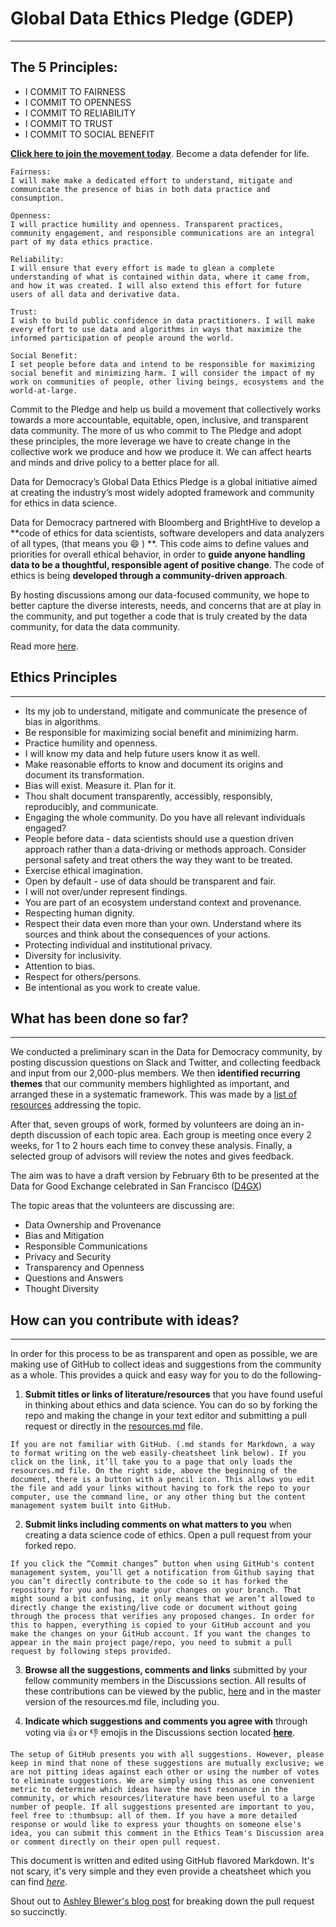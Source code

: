 # Global Data Ethics Pledge (GDEP)
---
## The 5 Principles:  
<ul>
    <li>I COMMIT TO FAIRNESS</li>
    <li>I COMMIT TO OPENNESS</li>
    <li>I COMMIT TO RELIABILITY</li>
    <li>I COMMIT TO TRUST</li>
    <li>I COMMIT TO SOCIAL BENEFIT</li>
</ul>

[__Click here to join the movement today__](http://ethicspledge.wpengine.com). Become a data defender for life.   

    Fairness:
    I will make make a dedicated effort to understand, mitigate and communicate the presence of bias in both data practice and consumption.  

    Openness:  
    I will practice humility and openness. Transparent practices, community engagement, and responsible communications are an integral part of my data ethics practice.  

    Reliability:  
    I will ensure that every effort is made to glean a complete understanding of what is contained within data, where it came from, and how it was created. I will also extend this effort for future users of all data and derivative data.  

    Trust:
    I wish to build public confidence in data practitioners. I will make every effort to use data and algorithms in ways that maximize the informed participation of people around the world.  

    Social Benefit:  
    I set people before data and intend to be responsible for maximizing social benefit and minimizing harm. I will consider the impact of my work on communities of people, other living beings, ecosystems and the world-at-large.  

Commit to the Pledge and help us build a movement that collectively works towards a more accountable, equitable, open, inclusive, and transparent data community. The more of us who commit to The Pledge and adopt these principles, the more leverage we have to create change in the collective work we produce and how we produce it. We can affect hearts and minds and drive policy to a better place for all.

Data for Democracy’s Global Data Ethics Pledge is a global initiative aimed at creating the industry’s most widely adopted framework and community for ethics in data science.  

Data for Democracy partnered with Bloomberg and BrightHive to develop a **code of ethics for data scientists, software developers and data analyzers of all types, (that means you :smile: ) **. This code aims to define values and priorities for overall ethical behavior, in order to **guide anyone handling data to be a thoughtful, responsible agent of positive change**. The code of ethics is being __developed through a community-driven approach__.

By hosting discussions among our data-focused community, we hope to better capture the diverse interests, needs, and concerns that are at play in the community, and put together a code that is truly created by the data community, for data the data community.

Read more [here](http://datafordemocracy.org/projects/ethics.html).

## Ethics Principles
---
<ul>
    <li>Its my job to understand, mitigate and communicate the presence of bias in algorithms.</li>
    <li>Be responsible for maximizing social benefit and minimizing harm.</li>
    <li>Practice humility and openness.</li>
    <li>I will know my data and help future users know it as well.</li>
    <li>Make reasonable efforts to know and document its origins and document its transformation.</li>
    <li>Bias will exist. Measure it. Plan for it.</li>
    <li>Thou shalt document transparently, accessibly, responsibly,  reproducibly, and communicate.</li>
    <li>Engaging the whole community. Do you have all relevant individuals engaged?</li>
    <li>People before data - data scientists should use a question driven approach rather than a data-driving or methods approach. Consider personal safety and treat others the way they want to be treated.</li>
    <li>Exercise ethical imagination.</li>
    <li>Open by default  - use of data should be transparent and fair.</li>
    <li>I will not over/under represent findings.</li>
    <li>You are part of an ecosystem  understand context and provenance.</li>
    <li>Respecting human dignity.</li>
    <li>Respect their data even more than your own. Understand where its sources and think about the consequences of your actions.</li>
    <li>Protecting individual and institutional privacy.</li>
    <li>Diversity for inclusivity.</li>
    <li>Attention to bias.</li>
    <li>Respect for others/persons.</li>
    <li>Be intentional as you work to create value.</li>
</ul>

## What has been done so far?
---
We conducted a preliminary scan in the Data for Democracy community, by posting discussion questions on Slack and Twitter, and collecting feedback and input from our 2,000-plus members. We then **identified recurring themes** that our community members highlighted as important, and arranged these in a systematic framework. This was made by a [list of resources](https://docs.google.com/document/d/1XwXmfIkQxXPidDT7domqEOC7KLcBVLAmSP_7V3g47j8/edit?usp=sharing) addressing the topic.

After that, seven groups of work, formed by volunteers are doing an in-depth discussion of each topic area. Each group is meeting once every 2 weeks, for 1 to 2 hours each time to convey these analysis. Finally, a selected group of advisors will review the notes and gives feedback.

The aim was to have a draft version by February 6th to be presented at the Data for Good Exchange celebrated in San Francisco ([D4GX](https://www.bloomberg.com/company/d4gx/))

The topic areas that the volunteers are discussing are:
- Data Ownership and Provenance
- Bias and Mitigation
- Responsible Communications
- Privacy and Security
- Transparency and Openness
- Questions and Answers
- Thought Diversity


## How can you contribute with ideas?
---
In order for this process to be as transparent and open as possible, we are making use of GitHub to collect ideas and suggestions from the community as a whole. This provides a quick and easy way for you to do the following-

1. **Submit titles or links of literature/resources** that you have found useful in thinking about ethics and data science. You can do so by forking the repo and making the change in your text editor and submitting a pull request or directly in the [resources.md](https://github.com/Data4Democracy/ethics-resources/blob/master/resources.md) file.

```
If you are not familiar with GitHub. (.md stands for Markdown, a way to format writing on the web easily-cheatsheet link below). If you click on the link, it’ll take you to a page that only loads the resources.md file. On the right side, above the beginning of the document, there is a button with a pencil icon. This allows you edit the file and add your links without having to fork the repo to your computer, use the command line, or any other thing but the content management system built into GitHub.
```

2. **Submit links including comments on what matters to you** when creating a data science code of ethics. Open a pull request from your forked repo.

```
If you click the “Commit changes” button when using GitHub's content management system, you’ll get a notification from Github saying that you can’t directly contribute to the code so it has forked the repository for you and has made your changes on your branch. That might sound a bit confusing, it only means that we aren’t allowed to directly change the existing/live code or document without going through the process that verifies any proposed changes. In order for this to happen, everything is copied to your GitHub account and you make the changes on your GitHub account. If you want the changes to appear in the main project page/repo, you need to submit a pull request by following steps provided.
```

3. **Browse all the suggestions, comments and links** submitted by your fellow community members in the Discussions section. All results of these contributions can be viewed by the public, [here](https://github.com/orgs/Data4Democracy/teams/ethics) and in the master version of the resources.md file, including you.

4. **Indicate which suggestions and comments you agree with** through voting via :thumbsup: or :thumbsdown: emojis in the Discussions section located **[here](https://github.com/orgs/Data4Democracy/teams/ethics)**.
```
The setup of GitHub presents you with all suggestions. However, please keep in mind that none of these suggestions are mutually exclusive; we are not pitting ideas against each other or using the number of votes to eliminate suggestions. We are simply using this as one convenient metric to determine which ideas have the most resonance in the community, or which resources/literature have been useful to a large number of people. If all suggestions presented are important to you, feel free to :thumbsup: all of them. If you have a more detailed response or would like to express your thoughts on someone else's idea, you can submit this comment in the Ethics Team's Discussion area or comment directly on their open pull request.
```
This document is written and edited using GitHub flavored Markdown. It's not scary, it's very simple and they even provide a cheatsheet which you can find [*here*](https://github.com/adam-p/markdown-here/wiki/Markdown-Cheatsheet).

Shout out to [Ashley Blewer's blog post](https://ablwr.github.io/blog/2014/11/03/non-technical-persons-guide-to-becoming-an-open-source-software-contributor-via-github/) for breaking down the pull request so succinctly.
